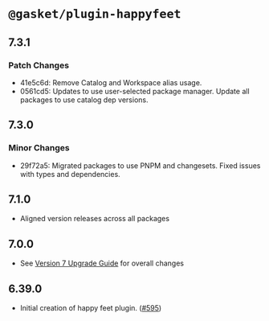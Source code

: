 # `@gasket/plugin-happyfeet`

## 7.3.1

### Patch Changes

- 41e5c6d: Remove Catalog and Workspace alias usage.
- 0561cd5: Updates to use user-selected package manager. Update all packages to use catalog dep versions.

## 7.3.0

### Minor Changes

- 29f72a5: Migrated packages to use PNPM and changesets. Fixed issues with types and dependencies.

## 7.1.0

- Aligned version releases across all packages

## 7.0.0

- See [Version 7 Upgrade Guide] for overall changes

## 6.39.0

- Initial creation of happy feet plugin. ([#595])

[Version 7 Upgrade Guide]: /docs/upgrade-to-7.md
[#595]: https://github.com/godaddy/gasket/pull/595
